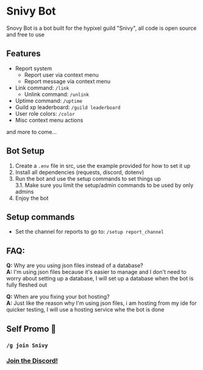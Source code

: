 # Snivy Bot

Snovy Bot is a bot built for the hypixel guild "Snivy", all code is open source and free to use

## Features
- Report system
  - Report user via context menu
  - Report message via context menu
- Link command: `/link`
  - Unlink command: `/unlink`
- Uptime command: `/uptime`
- Guild xp leaderboard: `/guild leaderboard`
- User role colors: `/color`
- Misc context menu actions

and more to come...

## Bot Setup

1. Create a `.env` file in src, use the example provided for how to set it up
2. Install all dependencies (requests, discord, dotenv)
3. Run the bot and use the setup commands to set things up<br>
   3.1. Make sure you limit the setup/admin commands to be used by only admins
4. Enjoy the bot

## Setup commands
- Set the channel for reports to go to: `/setup report_channel`

## **FAQ:**

**Q:** Why are you using json files instead of a database?<br>
**A:** I'm using json files because it's easier to manage and I don't need to worry about setting up a database, I will set up a database when the bot is fully fleshed out

**Q:** When are you fixing your bot hosting?<br>
**A:** Just like the reason why I'm using json files, i am hosting from my ide for quicker testing, I will use a hosting service whe the bot is done

## Self Promo 🙂
### `/g join Snivy`
### [Join the Discord!](https://discord.gg/Bu2KwE2U)
